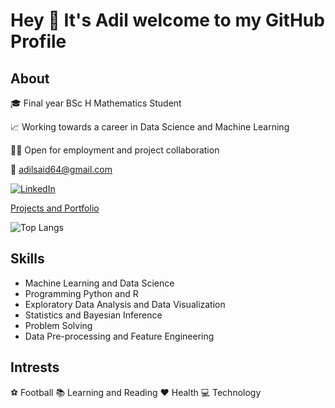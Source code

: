 # Hey 👋 It's Adil welcome to my GitHub Profile

## About

🎓 Final year BSc H Mathematics Student

📈 Working towards a career in Data Science and Machine Learning

🙋🏽 Open for employment and project collaboration

📧 adilsaid64@gmail.com

<a href="https://www.linkedin.com/in/adil-s64/" target="_blank"><img src="https://img.shields.io/badge/LinkedIn-%230077B5.svg?&style=flat-square&logo=linkedin&logoColor=white" alt="LinkedIn"></a>

[Projects and Portfolio](https://github.com/adilsaid64/Data-Science-and-Machine-Learning-Portfolio)

 ![Top Langs](https://github-readme-stats.vercel.app/api/top-langs/?username=kritika-pattalam&layout=compact)


## Skills

- Machine Learning and Data Science
- Programming Python and R
- Exploratory Data Analysis and Data Visualization
- Statistics and Bayesian Inference
- Problem Solving
- Data Pre-processing and Feature Engineering

## Intrests
⚽ Football
📚 Learning and Reading
❤️ Health
💻 Technology

